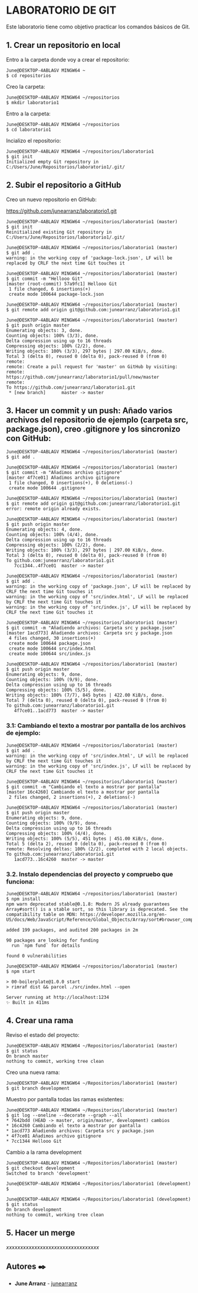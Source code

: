 # LABORATORIO DE GIT

Este laboratorio tiene como objetivo practicar los comandos básicos de Git.

## 1. Crear un repositorio en local

Entro a la carpeta donde voy a crear el repositorio:
```console
June@DESKTOP-4ABLAGV MINGW64 ~
$ cd repositorios
```
Creo la carpeta:
```console
June@DESKTOP-4ABLAGV MINGW64 ~/repositorios
$ mkdir laboratorio1
```
Entro a la carpeta:
```console
June@DESKTOP-4ABLAGV MINGW64 ~/repositorios
$ cd laboratorio1
```
Incializo el repositorio:
```console
June@DESKTOP-4ABLAGV MINGW64 ~/repositorios/laboratorio1
$ git init
Initialized empty Git repository in C:/Users/June/Repositorios/laboratorio1/.git/
```

## 2. Subir el repositorio a GitHub

Creo un nuevo repositorio en GitHub:

https://github.com/junearranz/laboratorio1.git
```console
June@DESKTOP-4ABLAGV MINGW64 ~/repositorios/laboratorio1 (master)
$ git init
Reinitialized existing Git repository in C:/Users/June/Repositorios/laboratorio1/.git/
```
```console
June@DESKTOP-4ABLAGV MINGW64 ~/repositorios/laboratorio1 (master)
$ git add .
warning: in the working copy of 'package-lock.json', LF will be replaced by CRLF the next time Git touches it
```
```console
June@DESKTOP-4ABLAGV MINGW64 ~/repositorios/laboratorio1 (master)
$ git commit -m "Hellooo Git"
[master (root-commit) 57a9fc1] Hellooo Git
 1 file changed, 6 insertions(+)
 create mode 100644 package-lock.json
```
``` console
June@DESKTOP-4ABLAGV MINGW64 ~/repositorios/laboratorio1 (master)
$ git remote add origin git@github.com:junearranz/laboratorio1.git
```
```console
June@DESKTOP-4ABLAGV MINGW64 ~/repositorios/laboratorio1 (master)
$ git push origin master
Enumerating objects: 3, done.
Counting objects: 100% (3/3), done.
Delta compression using up to 16 threads
Compressing objects: 100% (2/2), done.
Writing objects: 100% (3/3), 297 bytes | 297.00 KiB/s, done.
Total 3 (delta 0), reused 0 (delta 0), pack-reused 0 (from 0)
remote: 
remote: Create a pull request for 'master' on GitHub by visiting:
remote:      https://github.com/junearranz/laboratorio1/pull/new/master       
remote:
To https://github.com/junearranz/laboratorio1.git
 * [new branch]      master -> master
```

## 3. Hacer un commit y un push: Añado varios archivos del repositorio de ejemplo (carpeta src, package.json), creo .gitignore y los sincronizo con GitHub:
```console
June@DESKTOP-4ABLAGV MINGW64 ~/repositorios/laboratorio1 (master)
$ git add .
```
```console
June@DESKTOP-4ABLAGV MINGW64 ~/repositorios/laboratorio1 (master)
$ git commit -m "Añadimos archivo gitignore"
[master 4f7ce01] Añadimos archivo gitignore
 1 file changed, 0 insertions(+), 0 deletions(-)
 create mode 100644 .gitignore
```
```console
June@DESKTOP-4ABLAGV MINGW64 ~/repositorios/laboratorio1 (master)
$ git remote add origin git@github.com:junearranz/laboratorio1.git
error: remote origin already exists.
```
```console
June@DESKTOP-4ABLAGV MINGW64 ~/repositorios/laboratorio1 (master)
$ git push origin master
Enumerating objects: 4, done.
Counting objects: 100% (4/4), done.
Delta compression using up to 16 threads
Compressing objects: 100% (2/2), done.
Writing objects: 100% (3/3), 297 bytes | 297.00 KiB/s, done.
Total 3 (delta 0), reused 0 (delta 0), pack-reused 0 (from 0)
To github.com:junearranz/laboratorio1.git
   7cc1344..4f7ce01  master -> master
```
```console
June@DESKTOP-4ABLAGV MINGW64 ~/repositorios/laboratorio1 (master)
$ git add .
warning: in the working copy of 'package.json', LF will be replaced by CRLF the next time Git touches it
warning: in the working copy of 'src/index.html', LF will be replaced by CRLF the next time Git touches it
warning: in the working copy of 'src/index.js', LF will be replaced by CRLF the next time Git touches it
```
```console
June@DESKTOP-4ABLAGV MINGW64 ~/repositorios/laboratorio1 (master)
$ git commit -m "Añadiendo archivos: Carpeta src y package.json"
[master 1acd773] Añadiendo archivos: Carpeta src y package.json
 4 files changed, 30 insertions(+)
 create mode 100644 package.json
 create mode 100644 src/index.html
 create mode 100644 src/index.js
```
```console
June@DESKTOP-4ABLAGV MINGW64 ~/repositorios/laboratorio1 (master)
$ git push origin master
Enumerating objects: 9, done.
Counting objects: 100% (9/9), done.
Delta compression using up to 16 threads
Compressing objects: 100% (5/5), done.
Writing objects: 100% (7/7), 845 bytes | 422.00 KiB/s, done.
Total 7 (delta 0), reused 0 (delta 0), pack-reused 0 (from 0)
To github.com:junearranz/laboratorio1.git
   4f7ce01..1acd773  master -> master
```

### 3.1: Cambiando el texto a mostrar por pantalla de los archivos de ejemplo:

```console
June@DESKTOP-4ABLAGV MINGW64 ~/repositorios/laboratorio1 (master)
$ git add .
warning: in the working copy of 'src/index.html', LF will be replaced by CRLF the next time Git touches it
warning: in the working copy of 'src/index.js', LF will be replaced by CRLF the next time Git touches it
```
```console
June@DESKTOP-4ABLAGV MINGW64 ~/repositorios/laboratorio1 (master)
$ git commit -m "Cambiando el texto a mostrar por pantalla"
[master 16c4260] Cambiando el texto a mostrar por pantalla
 2 files changed, 2 insertions(+), 2 deletions(-)
```
```console
June@DESKTOP-4ABLAGV MINGW64 ~/repositorios/laboratorio1 (master)
$ git push origin master
Enumerating objects: 9, done.
Counting objects: 100% (9/9), done.
Delta compression using up to 16 threads
Compressing objects: 100% (4/4), done.
Writing objects: 100% (5/5), 451 bytes | 451.00 KiB/s, done.
Total 5 (delta 2), reused 0 (delta 0), pack-reused 0 (from 0)
remote: Resolving deltas: 100% (2/2), completed with 2 local objects.
To github.com:junearranz/laboratorio1.git
   1acd773..16c4260  master -> master
```

### 3.2. Instalo dependencias del proyecto y compruebo que funciona:
```console
June@DESKTOP-4ABLAGV MINGW64 ~/repositorios/laboratorio1 (master)
$ npm install
npm warn deprecated stable@0.1.8: Modern JS already guarantees Array#sort() is a stable sort, so this library is deprecated. See the compatibility table on MDN: https://developer.mozilla.org/en-US/docs/Web/JavaScript/Reference/Global_Objects/Array/sort#browser_compatibility

added 199 packages, and audited 200 packages in 2m

90 packages are looking for funding
  run `npm fund` for details

found 0 vulnerabilities
```
```console
June@DESKTOP-4ABLAGV MINGW64 ~/repositorios/laboratorio1 (master)
$ npm start

> 00-boilerplate@1.0.0 start
> rimraf dist && parcel ./src/index.html --open

Server running at http://localhost:1234
✨ Built in 411ms
```

## 4. Crear una rama

Reviso el estado del proyecto:
```console
June@DESKTOP-4ABLAGV MINGW64 ~/Repositorios/laboratorio1 (master)
$ git status
On branch master
nothing to commit, working tree clean
```
Creo una nueva rama:
```console
June@DESKTOP-4ABLAGV MINGW64 ~/Repositorios/laboratorio1 (master)
$ git branch development
```
Muestro por pantalla todas las ramas existentes:
```console
June@DESKTOP-4ABLAGV MINGW64 ~/Repositorios/laboratorio1 (master)
$ git log --oneline --decorate --graph --all
* 7642bdd (HEAD -> master, origin/master, development) cambios
* 16c4260 Cambiando el texto a mostrar por pantalla
* 1acd773 Añadiendo archivos: Carpeta src y package.json
* 4f7ce01 Añadimos archivo gitignore
* 7cc1344 Hellooo Git
```
Cambio a la rama development
```console
June@DESKTOP-4ABLAGV MINGW64 ~/Repositorios/laboratorio1 (master)
$ git checkout development
Switched to branch 'development'
```
```console
June@DESKTOP-4ABLAGV MINGW64 ~/Repositorios/laboratorio1 (development)        
$
```
```console
June@DESKTOP-4ABLAGV MINGW64 ~/Repositorios/laboratorio1 (development)        
$ git status
On branch development
nothing to commit, working tree clean
```

## 5. Hacer un merge

_xxxxxxxxxxxxxxxxxxxxxxxxxxxxxxxxx_


## Autores ✒️

* **June Arranz** - [junearranz](https://github.com/junearranz)
